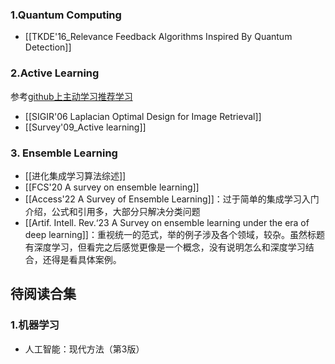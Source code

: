 ---
---

### 1.Quantum Computing
+ [[TKDE'16_Relevance Feedback Algorithms Inspired By Quantum Detection]]

### 2.Active Learning 
参考[github上主动学习推荐学习](https://github.com/SupeRuier/awesome-active-learning#8-groupsscholars)

+ [[SIGIR'06 Laplacian Optimal Design for Image Retrieval]]
+ [[Survey'09_Active learning]]

### 3. Ensemble Learning 
+ [[进化集成学习算法综述]]
+ [[FCS'20 A survey on ensemble learning]]
+ [[Access'22 A Survey of Ensemble Learning]]：过于简单的集成学习入门介绍，公式和引用多，大部分只解决分类问题
+ [[Artif. Intell. Rev.‘23 A Survey on ensemble learning under the era of deep learning]]：重视统一的范式，举的例子涉及各个领域，较杂。虽然标题有深度学习，但看完之后感觉更像是一个概念，没有说明怎么和深度学习结合，还得是看具体案例。

## 待阅读合集
### 1.机器学习
+ 人工智能：现代方法（第3版）